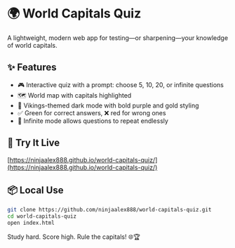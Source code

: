 
# 🌍 World Capitals Quiz

A lightweight, modern web app for testing—or sharpening—your knowledge of world capitals.

## ✨ Features

- 🎮 Interactive quiz with a prompt: choose 5, 10, 20, or infinite questions
- 🗺 World map with capitals highlighted
- 🏈 Vikings-themed dark mode with bold purple and gold styling
- ✅ Green for correct answers, ❌ red for wrong ones
- 🔁 Infinite mode allows questions to repeat endlessly

## 🚀 Try It Live

[https://ninjaalex888.github.io/world-capitals-quiz/](https://ninjaalex888.github.io/world-capitals-quiz/)

## 📦 Local Use

```bash
git clone https://github.com/ninjaalex888/world-capitals-quiz.git
cd world-capitals-quiz
open index.html
```

Study hard. Score high. Rule the capitals! 🌐🏆
